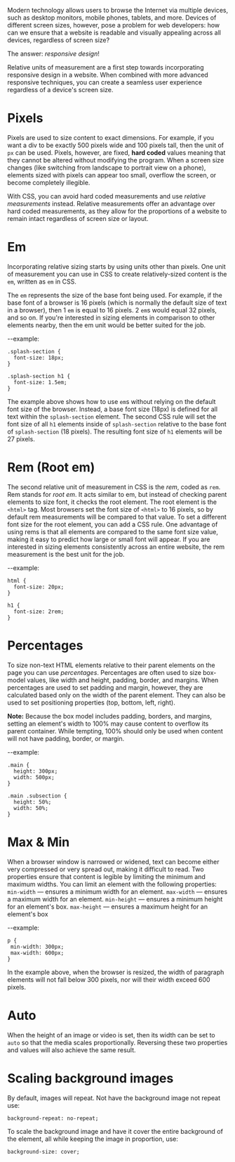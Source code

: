 Modern technology allows users to browse the Internet via multiple devices, such as desktop monitors, mobile phones, tablets, and more. Devices of different screen sizes, however, pose a problem for web developers: how can we ensure that a website is readable and visually appealing across all devices, regardless of screen size?

The answer: *responsive design*! 

Relative units of measurement are a first step towards incorporating responsive design in a website. When combined with more advanced responsive techniques, you can create a seamless user experience regardless of a device's screen size.

# Pixels
Pixels are used to size content to exact dimensions. For example, if you want a div to be exactly 500 pixels wide and 100 pixels tall, then the unit of ```px``` can be used. Pixels, however, are fixed, **hard coded** values meaning that they cannot be altered without modifying the program. When a screen size changes (like switching from landscape to portrait view on a phone), elements sized with pixels can appear too small, overflow the screen, or become completely illegible.

With CSS, you can avoid hard coded measurements and use *relative measurements* instead. Relative measurements offer an advantage over hard coded measurements, as they allow for the proportions of a website to remain intact regardless of screen size or layout.

# Em
Incorporating relative sizing starts by using units other than pixels. One unit of measurement you can use in CSS to create relatively-sized content is the ```em```, written as ```em``` in CSS.

The ```em``` represents the size of the base font being used. For example, if the base font of a browser is 16 pixels (which is normally the default size of text in a browser), then 1 ```em``` is equal to 16 pixels. 2 ```em```s would equal 32 pixels, and so on. If you're interested in sizing elements in comparison to other elements nearby, then the em unit would be better suited for the job.

--example:
```
.splash-section {
  font-size: 18px;
}

.splash-section h1 {
  font-size: 1.5em;
}
```

The example above shows how to use ```em```s without relying on the default font size of the browser. Instead, a base font size (18px) is defined for all text within the ```splash-section``` element. The second CSS rule will set the font size of all ```h1``` elements inside of ```splash-section``` relative to the base font of ```splash-section``` (18 pixels). The resulting font size of ```h1``` elements will be 27 pixels.

# Rem (Root em)
The second relative unit of measurement in CSS is the *rem*, coded as ```rem```. Rem stands for *root em*. It acts similar to em, but instead of checking parent elements to size font, it checks the root element. The root element is the ```<html>``` tag. Most browsers set the font size of ```<html>``` to 16 pixels, so by default rem measurements will be compared to that value. To set a different font size for the root element, you can add a CSS rule. One advantage of using rems is that all elements are compared to the same font size value, making it easy to predict how large or small font will appear. If you are interested in sizing elements consistently across an entire website, the rem measurement is the best unit for the job. 

--example:
```
html {
  font-size: 20px;
}

h1 {
  font-size: 2rem;
}
```

# Percentages 
To size non-text HTML elements relative to their parent elements on the page you can use *percentages*. Percentages are often used to size box-model values, like width and height, padding, border, and margins. When percentages are used to set padding and margin, however, they are calculated based only on the width of the parent element. They can also be used to set positioning properties (top, bottom, left, right).

**Note:** Because the box model includes padding, borders, and margins, setting an element's width to 100% may cause content to overflow its parent container. While tempting, 100% should only be used when content will not have padding, border, or margin.

--example: 
```
.main {
  height: 300px;
  width: 500px;
}

.main .subsection {
  height: 50%;
  width: 50%;
}
```

# Max & Min

When a browser window is narrowed or widened, text can become either very compressed or very spread out, making it difficult to read. Two properties ensure that content is legible by limiting the minimum and maximum widths. You can limit an element with the following properties:  
```min-width``` — ensures a minimum width for an element.
```max-width``` — ensures a maximum width for an element.
```min-height``` — ensures a minimum height for an element's box.
```max-height``` — ensures a maximum height for an element's box

--example: 
 ```
 p {
  min-width: 300px;
  max-width: 600px;
}
```
In the example above, when the browser is resized, the width of paragraph elements will not fall below 300 pixels, nor will their width exceed 600 pixels.

# Auto
When the height of an image or video is set, then its width can be set to ```auto``` so that the media scales proportionally. Reversing these two properties and values will also achieve the same result.

# Scaling background images 

By default, images will repeat. Not have the background image not repeat use:
```
background-repeat: no-repeat;
```
To scale the background image and have it cover the entire background of the element, all while keeping the image in proportion, use: 
```
background-size: cover;
```

